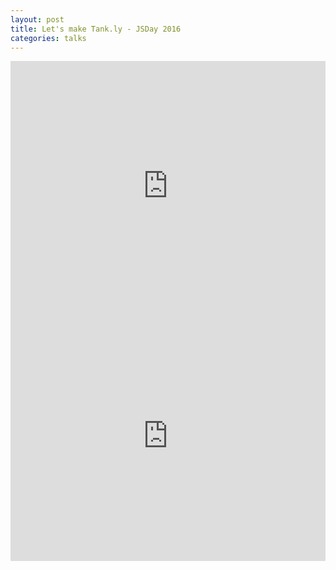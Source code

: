 ```yaml
---
layout: post
title: Let's make Tank.ly - JSDay 2016 
categories: talks
---
```



<iframe width="100%" height="400px" src="https://www.youtube.com/embed/1HFiQR8yClg" frameborder="0" allowfullscreen></iframe>

<iframe src="https://docs.google.com/presentation/d/1UF4G9xnNbyJHAfElXbKGriVuDetENI1yhhHO4hn9VE4/embed?start=false&loop=false&delayms=3000" frameborder="0" width="100%" height="400" allowfullscreen="true" mozallowfullscreen="true" webkitallowfullscreen="true"></iframe>
